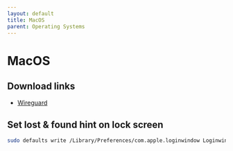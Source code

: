 ```yaml
---
layout: default
title: MacOS
parent: Operating Systems
---
```


# MacOS

## Download links

- [Wireguard](https://apps.apple.com/us/app/wireguard/id1451685025?ls=1&mt=12)

## Set lost & found hint on lock screen

```bash
sudo defaults write /Library/Preferences/com.apple.loginwindow LoginwindowText "When found please return me to Aike de Jongste or call +316......"
```
